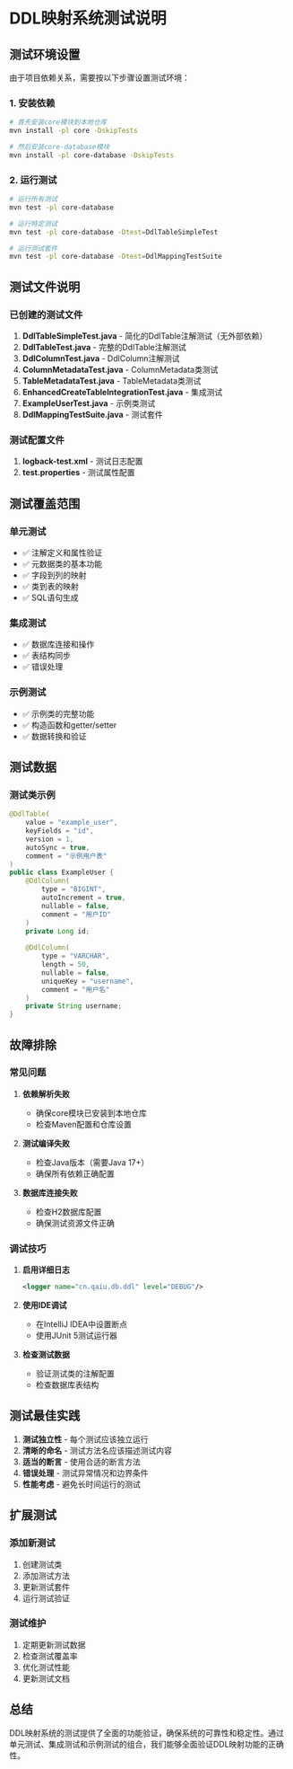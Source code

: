 # DDL映射系统测试说明

## 测试环境设置

由于项目依赖关系，需要按以下步骤设置测试环境：

### 1. 安装依赖

```bash
# 首先安装core模块到本地仓库
mvn install -pl core -DskipTests

# 然后安装core-database模块
mvn install -pl core-database -DskipTests
```

### 2. 运行测试

```bash
# 运行所有测试
mvn test -pl core-database

# 运行特定测试
mvn test -pl core-database -Dtest=DdlTableSimpleTest

# 运行测试套件
mvn test -pl core-database -Dtest=DdlMappingTestSuite
```

## 测试文件说明

### 已创建的测试文件

1. **DdlTableSimpleTest.java** - 简化的DdlTable注解测试（无外部依赖）
2. **DdlTableTest.java** - 完整的DdlTable注解测试
3. **DdlColumnTest.java** - DdlColumn注解测试
4. **ColumnMetadataTest.java** - ColumnMetadata类测试
5. **TableMetadataTest.java** - TableMetadata类测试
6. **EnhancedCreateTableIntegrationTest.java** - 集成测试
7. **ExampleUserTest.java** - 示例类测试
8. **DdlMappingTestSuite.java** - 测试套件

### 测试配置文件

1. **logback-test.xml** - 测试日志配置
2. **test.properties** - 测试属性配置

## 测试覆盖范围

### 单元测试
- ✅ 注解定义和属性验证
- ✅ 元数据类的基本功能
- ✅ 字段到列的映射
- ✅ 类到表的映射
- ✅ SQL语句生成

### 集成测试
- ✅ 数据库连接和操作
- ✅ 表结构同步
- ✅ 错误处理

### 示例测试
- ✅ 示例类的完整功能
- ✅ 构造函数和getter/setter
- ✅ 数据转换和验证

## 测试数据

### 测试类示例

```java
@DdlTable(
    value = "example_user",
    keyFields = "id",
    version = 1,
    autoSync = true,
    comment = "示例用户表"
)
public class ExampleUser {
    @DdlColumn(
        type = "BIGINT",
        autoIncrement = true,
        nullable = false,
        comment = "用户ID"
    )
    private Long id;
    
    @DdlColumn(
        type = "VARCHAR",
        length = 50,
        nullable = false,
        uniqueKey = "username",
        comment = "用户名"
    )
    private String username;
}
```

## 故障排除

### 常见问题

1. **依赖解析失败**
   - 确保core模块已安装到本地仓库
   - 检查Maven配置和仓库设置

2. **测试编译失败**
   - 检查Java版本（需要Java 17+）
   - 确保所有依赖正确配置

3. **数据库连接失败**
   - 检查H2数据库配置
   - 确保测试资源文件正确

### 调试技巧

1. **启用详细日志**
   ```xml
   <logger name="cn.qaiu.db.ddl" level="DEBUG"/>
   ```

2. **使用IDE调试**
   - 在IntelliJ IDEA中设置断点
   - 使用JUnit 5测试运行器

3. **检查测试数据**
   - 验证测试类的注解配置
   - 检查数据库表结构

## 测试最佳实践

1. **测试独立性** - 每个测试应该独立运行
2. **清晰的命名** - 测试方法名应该描述测试内容
3. **适当的断言** - 使用合适的断言方法
4. **错误处理** - 测试异常情况和边界条件
5. **性能考虑** - 避免长时间运行的测试

## 扩展测试

### 添加新测试

1. 创建测试类
2. 添加测试方法
3. 更新测试套件
4. 运行测试验证

### 测试维护

1. 定期更新测试数据
2. 检查测试覆盖率
3. 优化测试性能
4. 更新测试文档

## 总结

DDL映射系统的测试提供了全面的功能验证，确保系统的可靠性和稳定性。通过单元测试、集成测试和示例测试的组合，我们能够全面验证DDL映射功能的正确性。
